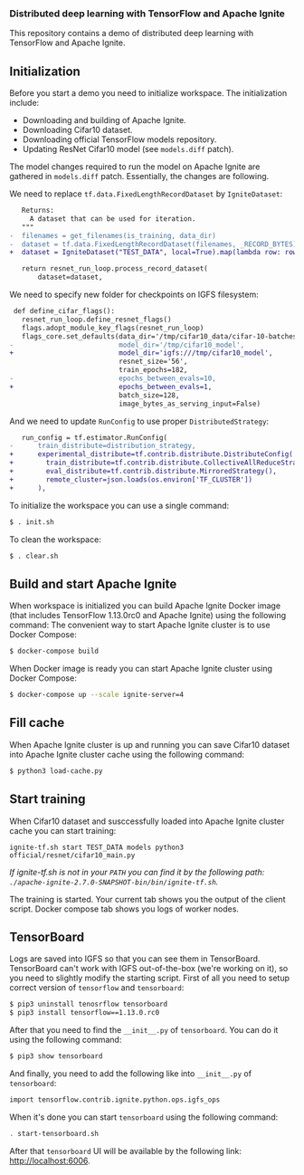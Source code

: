 ### Distributed deep learning with TensorFlow and Apache Ignite

This repository contains a demo of distributed deep learning with TensorFlow and Apache Ignite.

## Initialization

Before you start a demo you need to initialize workspace. The initialization include:

* Downloading and building of Apache Ignite.
* Downloading Cifar10 dataset.
* Downloading official TensorFlow models repository.
* Updating ResNet Cifar10 model (see `models.diff` patch).

The model changes required to run the model on Apache Ignite are gathered in `models.diff` patch. Essentially, the changes are following.

We need to replace `tf.data.FixedLengthRecordDataset` by `IgniteDataset`:

```diff
   Returns:
     A dataset that can be used for iteration.
   """
-  filenames = get_filenames(is_training, data_dir)
-  dataset = tf.data.FixedLengthRecordDataset(filenames, _RECORD_BYTES)
+  dataset = IgniteDataset("TEST_DATA", local=True).map(lambda row: row['val'])

   return resnet_run_loop.process_record_dataset(
       dataset=dataset,

```

We need to specify new folder for checkpoints on IGFS filesystem:

```diff
 def define_cifar_flags():
   resnet_run_loop.define_resnet_flags()
   flags.adopt_module_key_flags(resnet_run_loop)
   flags_core.set_defaults(data_dir='/tmp/cifar10_data/cifar-10-batches-bin',
-                          model_dir='/tmp/cifar10_model',
+                          model_dir='igfs:///tmp/cifar10_model',
                           resnet_size='56',
                           train_epochs=182,
-                          epochs_between_evals=10,
+                          epochs_between_evals=1,
                           batch_size=128,
                           image_bytes_as_serving_input=False)

```

And we need to update `RunConfig` to use proper `DistributedStrategy`:

```diff
   run_config = tf.estimator.RunConfig(
-      train_distribute=distribution_strategy,
+      experimental_distribute=tf.contrib.distribute.DistributeConfig(
+        train_distribute=tf.contrib.distribute.CollectiveAllReduceStrategy(),
+        eval_distribute=tf.contrib.distribute.MirroredStrategy(),
+        remote_cluster=json.loads(os.environ['TF_CLUSTER'])
+      ),
```

To initialize the workspace you can use a single command:

```bash
$ . init.sh
```

To clean the workspace:

```bash
$ . clear.sh
```

## Build and start Apache Ignite

When workspace is initialized you can build Apache Ignite Docker image (that includes TensorFlow 1.13.0rc0 and Apache Ignite) using the following command:
The convenient way to start Apache Ignite cluster is to use Docker Compose:

```bash
$ docker-compose build
```

When Docker image is ready you can start Apache Ignite cluster using Docker Compose:

```bash
$ docker-compose up --scale ignite-server=4
```

## Fill cache

When Apache Ignite cluster is up and running you can save Cifar10 dataset into Apache Ignite cluster cache using the following command:

```bash
$ python3 load-cache.py
```

## Start training

When Cifar10 dataset and susccessfully loaded into Apache Ignite cluster cache you can start training:

```
ignite-tf.sh start TEST_DATA models python3 official/resnet/cifar10_main.py
```

*If ignite-tf.sh is not in your `PATH` you can find it by the following path: `./apache-ignite-2.7.0-SNAPSHOT-bin/bin/ignite-tf.sh`.*

The training is started. Your current tab shows you the output of the client script. Docker compose tab shows you logs of worker nodes.

## TensorBoard

Logs are saved into IGFS so that you can see them in TensorBoard. TensorBoard can't work with IGFS out-of-the-box (we're working on it), so you need to slightly modify the starting script. First of all you need to setup correct version of `tensorflow` and `tensorboard`:

```bash
$ pip3 uninstall tenosrflow tensorboard
$ pip3 install tensorflow==1.13.0.rc0
```

After that you need to find the `__init__.py` of `tensorboard`. You can do it using the following command:

```bash
$ pip3 show tensorboard
```

And finally, you need to add the following like into `__init__.py` of `tensorboard`:

```bash
import tensorflow.contrib.ignite.python.ops.igfs_ops
```

When it's done you can start `tensorboard` using the following command:

```bash
. start-tensorboard.sh
```

After that `tensorboard` UI will be available by the following link: [http://localhost:6006](http://localhost:6006).
